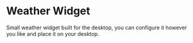 # Weather Widget
Small weather widget built for the desktop, you can configure it however you like and place it on your desktop.

